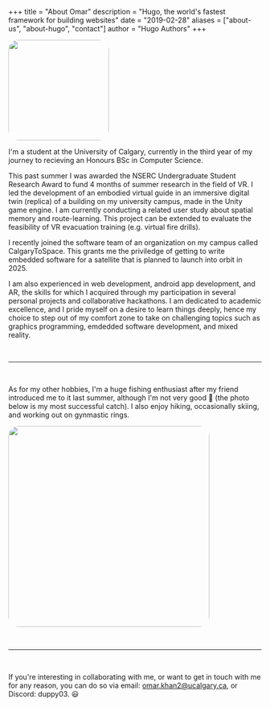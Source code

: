 +++
title = "About Omar"
description = "Hugo, the world's fastest framework for building websites"
date = "2019-02-28"
aliases = ["about-us", "about-hugo", "contact"]
author = "Hugo Authors"
+++

<img src="../images/pond.jpeg" style="width: 200px; border-radius: 20px;"/>


I'm a student at the University of Calgary, currently in the third year of my journey to recieving an Honours BSc in Computer Science.

This past summer I was awarded the NSERC Undergraduate Student Research Award to fund 4 months of summer research in the field of VR. I led the development of an embodied virtual guide in an immersive digital twin (replica) of a building on my university campus, made in the Unity game engine. I am currently conducting a related user study about spatial memory and route-learning. This project can be extended to evaluate the feasibility of VR evacuation training (e.g. virtual fire drills).

I recently joined the software team of an organization on my campus called CalgaryToSpace. This grants me the priviledge of getting to write embedded software for a satellite that is planned to launch into orbit in 2025.

I am also experienced in web development, android app development, and AR, the skills for which I acquired through my participation in several personal projects and collaborative hackathons. I am dedicated to academic excellence, and I pride myself on a desire to learn things deeply, hence my choice to step out of my comfort zone to take on challenging topics such as graphics programming, emdedded software development, and mixed reality.

&nbsp;
___
&nbsp;


As for my other hobbies, I'm a huge fishing enthusiast after my friend introduced me to it last summer, although I'm not very good 🥲 (the photo below is my most successful catch). I also enjoy hiking, occasionally skiing, and working out on gynmastic rings.

<img src="../images/fish.png" style="width: 400px; border-radius: 20px;"/>


&nbsp;
___
&nbsp;

If you're interesting in collaborating with me, or want to get in touch with me for any reason, you can do so via email: omar.khan2@ucalgary.ca, or Discord: duppy03. 😃